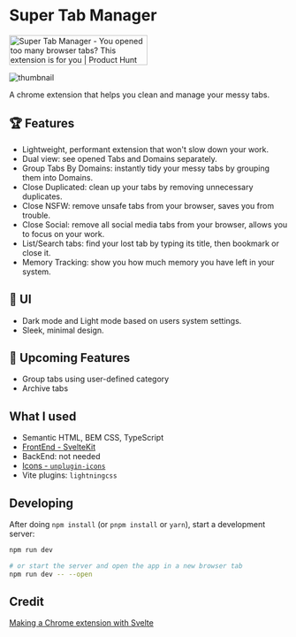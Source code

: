 # Super Tab Manager
<a href="https://www.producthunt.com/posts/super-tab-manager?utm_source=badge-featured&utm_medium=badge&utm_souce=badge-super&#0045;tab&#0045;manager" target="_blank"><img src="https://api.producthunt.com/widgets/embed-image/v1/featured.svg?post_id=440199&theme=light" alt="Super&#0032;Tab&#0032;Manager - You&#0032;opened&#0032;too&#0032;many&#0032;browser&#0032;tabs&#0063;&#0032;This&#0032;extension&#0032;is&#0032;for&#0032;you | Product Hunt" style="width: 250px; height: 54px;" width="250" height="54" /></a>

![thumbnail](https://github.com/wentallout/super-tab-manager/assets/76118931/dd8b9dde-7abf-4ce3-bc9a-194eb90ba1df)

A chrome extension that helps you clean and manage your messy tabs.

## 🏆 Features

- Lightweight, performant extension that won't slow down your work.
- Dual view: see opened Tabs and Domains separately.
- Group Tabs By Domains: instantly tidy your messy tabs by grouping them into Domains. 
- Close Duplicated: clean up your tabs by removing unnecessary duplicates.
- Close NSFW: remove unsafe tabs from your browser, saves you from trouble.
- Close Social: remove all social media tabs from your browser, allows you to focus on your work.
- List/Search tabs: find your lost tab by typing its title, then bookmark or close it.
- Memory Tracking: show you how much memory you have left in your system.

## 📱 UI

- Dark mode and Light mode based on users system settings.
- Sleek, minimal design.

## 🌠 Upcoming Features

- Group tabs using user-defined category
- Archive tabs

## What I used

- Semantic HTML, BEM CSS, TypeScript
- [FrontEnd - SvelteKit](https://kit.svelte.dev/)
- BackEnd: not needed
- [Icons - `unplugin-icons`](https://icon-sets.iconify.design/material-symbols-light/)
- Vite plugins: `lightningcss`

## Developing

After doing `npm install` (or `pnpm install` or `yarn`), start a development server:

```bash
npm run dev

# or start the server and open the app in a new browser tab
npm run dev -- --open
```

## Credit

[Making a Chrome extension with Svelte](https://javascript.plainenglish.io/making-a-chrome-extension-with-svelte-2fefb3769c)
